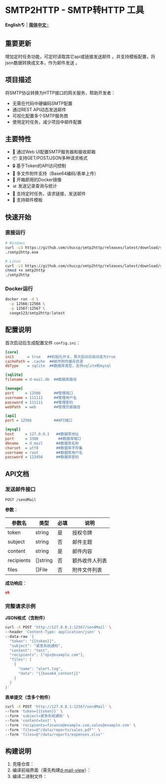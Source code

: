 # SMTP2HTTP - SMTP转HTTP 工具

**English**🌎 | [**简体中文**🀄](./README_zh.md)

## 重要更新

增加定时任务功能，可定时读取其它api或链接发送邮件 。并支持模板配置，将json数据转换成文本，作为邮件发送 。

## 项目描述

将SMTP协议转换为HTTP接口的网关服务，帮助开发者：

- 无需在代码中硬编码SMTP配置
- 通过REST API动态发送邮件
- 可视化配置多个SMTP服务商
- 使用定时任务，减少项目中邮件配置

## 主要特性

- 🚀 通过Web UI配置SMTP服务器和接收邮箱
- 📦 支持GET/POST/JSON多种请求格式
- 🔒 基于Token的API访问控制
- 📎 多文件附件支持（Base64编码/表单上传）
- 🐳 开箱即用的Docker镜像
- 📊 发送记录查询与统计
- 📅 支持定时任务，请求链接，发送邮件
- 📧 支持邮件模板

## 快速开始

### 直接运行

```bash
# Windows
curl -LO https://github.com/chuccp/smtp2http/releases/latest/download/smtp2http-windows-amd64.tar.gz
./smtp2http.exe

# Linux
curl -LO https://github.com/chuccp/smtp2http/releases/latest/download/smtp2http-linux-amd64.tar.gz
chmod +x smtp2http
./smtp2http
```

### Docker运行

```bash
docker run -d \
  -p 12566:12566 \
  -p 12567:12567 \
  cooge123/smtp2http:latest
```

## 配置说明

首次启动后生成配置文件 `config.ini`：

```ini
[core]
init      = true   ##初始化开关，首次启动后自动变为true 
cachePath = .cache  ##邮件附件缓存目录
dbType    = sqlite  ##数据库类型，支持sqlite和mysql

[sqlite]
filename = d-mail.db  ##数据库路径

[manage]
port     = 12566      ##管理端口   
username = 111111     ##管理用户名    
password = 111111     ##管理密码
webPath  = web        ##管理页面路径

[api]
port = 12566          ##API端口    

[mysql]
host     = 127.0.0.1   ##数据库地址
port     = 3306         ##数据库端口
dbname   = d_mail      ##数据库名称
charset  = utf8        ##数据库字符集
username = root        ##数据库用户名
password = 123456      ##数据库密码
```

## API文档

### 发送邮件接口

`POST /sendMail`

**参数**：

| 参数名        | 类型       | 必填 | 说明      |
|------------|----------|----|---------|
| token      | string   | 是  | 授权令牌    |
| subject    | string   | 否  | 邮件主题    |
| content    | string   | 是  | 邮件内容    |
| recipients | []string | 否  | 额外收件人列表 |
| files      | []File   | 否  | 附件文件列表  |

**成功响应**：

```json
ok
```

### 完整请求示例

**JSON格式（含附件）**

```bash
curl -X POST 'http://127.0.0.1:12567/sendMail' \
--header 'Content-Type: application/json' \
--data-raw '{
  "token": "{{token}}",
  "subject": "紧急系统通知",
  "content": "test",
  "recipients": ["ops@example.com"],
  "files": [
    {
      "name": "alert.log",
      "data": "{{base64_content}}"
    }
  ]
}'
```

**表单提交（含多个附件）**

```bash
curl -X POST 'http://127.0.0.1:12567/sendMail' \
--form 'token={{token}}' \
--form 'subject=紧急系统通知' \
--form 'content=test' \
--form 'recipients=finance@example.com,sales@example.com' \
--form 'files=@"/data/reports/sales.pdf"' \
--form 'files=@"/data/reports/expenses.xlsx"'
```

## 构建说明

1. 克隆仓库：
2. 编译前端界面（需先构建[d-mail-view](https://github.com/chuccp/d-mail-view)）：
3. 编译二进制文件：







        